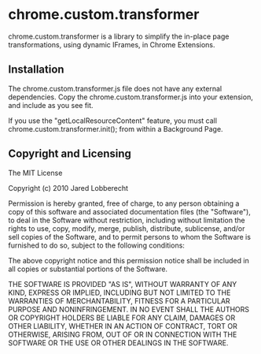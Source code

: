 chrome.custom.transformer
=========================

chrome.custom.transformer is a library to simplify the in-place page transformations, 
using dynamic IFrames, in Chrome Extensions.

Installation
------------

The chrome.custom.transformer.js file does not have any external dependencies. 
Copy the chrome.custom.transformer.js into your extension, and include as you see fit.

If you use the "getLocalResourceContent" feature,
you must call chrome.custom.transformer.init(); from within a Background Page.

Copyright and Licensing
-----------------------

The MIT License

Copyright (c) 2010 Jared Lobberecht

Permission is hereby granted, free of charge, to any person obtaining a copy
of this software and associated documentation files (the "Software"), to deal
in the Software without restriction, including without limitation the rights
to use, copy, modify, merge, publish, distribute, sublicense, and/or sell
copies of the Software, and to permit persons to whom the Software is
furnished to do so, subject to the following conditions:

The above copyright notice and this permission notice shall be included in
all copies or substantial portions of the Software.

THE SOFTWARE IS PROVIDED "AS IS", WITHOUT WARRANTY OF ANY KIND, EXPRESS OR
IMPLIED, INCLUDING BUT NOT LIMITED TO THE WARRANTIES OF MERCHANTABILITY,
FITNESS FOR A PARTICULAR PURPOSE AND NONINFRINGEMENT. IN NO EVENT SHALL THE
AUTHORS OR COPYRIGHT HOLDERS BE LIABLE FOR ANY CLAIM, DAMAGES OR OTHER
LIABILITY, WHETHER IN AN ACTION OF CONTRACT, TORT OR OTHERWISE, ARISING FROM,
OUT OF OR IN CONNECTION WITH THE SOFTWARE OR THE USE OR OTHER DEALINGS IN
THE SOFTWARE.

